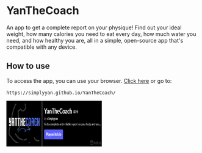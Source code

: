 # YanTheCoach
An app to get a complete report on your physique! Find out your ideal weight, how many calories you need to eat every day, how much water you need, and how healthy you are, all in a simple, open-source app that's compatible with any device.

## How to use
To access the app, you can use your browser. [Click here](https://simplyyan.github.io/YanTheCoach/) or go to:
```
https://simplyyan.github.io/YanTheCoach/
```

<a href="https://s1mplyyan.itch.io/yanthecoach"><img src="https://raw.githubusercontent.com/simplyYan/YanTheCoach/main/itch.png" width="250px" height="120px"></a>
